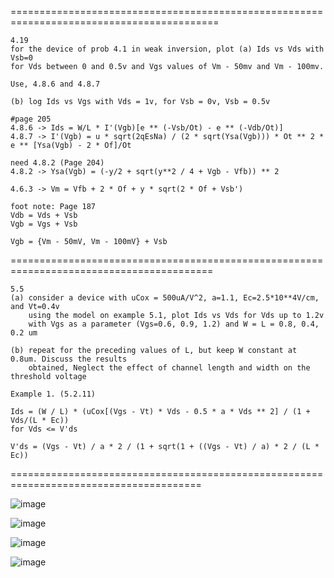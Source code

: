 
==========================================================================================

    4.19
    for the device of prob 4.1 in weak inversion, plot (a) Ids vs Vds with Vsb=0
    for Vds between 0 and 0.5v and Vgs values of Vm - 50mv and Vm - 100mv.
    
    Use, 4.8.6 and 4.8.7
    
    (b) log Ids vs Vgs with Vds = 1v, for Vsb = 0v, Vsb = 0.5v
    
    #page 205
    4.8.6 -> Ids = W/L * I'(Vgb)[e ** (-Vsb/Ot) - e ** (-Vdb/Ot)]
    4.8.7 -> I'(Vgb) = u * sqrt(2qEsNa) / (2 * sqrt(Ysa(Vgb))) * Ot ** 2 * e ** [Ysa(Vgb) - 2 * Of]/Ot
    
    need 4.8.2 (Page 204)
    4.8.2 -> Ysa(Vgb) = (-y/2 + sqrt(y**2 / 4 + Vgb - Vfb)) ** 2
    
    4.6.3 -> Vm = Vfb + 2 * Of + y * sqrt(2 * Of + Vsb')
    
    foot note: Page 187
    Vdb = Vds + Vsb
    Vgb = Vgs + Vsb
    
    Vgb = {Vm - 50mV, Vm - 100mV} + Vsb 
=========================================================================================

    5.5
    (a) consider a device with uCox = 500uA/V^2, a=1.1, Ec=2.5*10**4V/cm, and Vt=0.4v
        using the model on example 5.1, plot Ids vs Vds for Vds up to 1.2v
        with Vgs as a parameter (Vgs=0.6, 0.9, 1.2) and W = L = 0.8, 0.4, 0.2 um

    (b) repeat for the preceding values of L, but keep W constant at 0.8um. Discuss the results
        obtained, Neglect the effect of channel length and width on the threshold voltage

    Example 1. (5.2.11)

    Ids = (W / L) * (uCox[(Vgs - Vt) * Vds - 0.5 * a * Vds ** 2] / (1 + Vds/(L * Ec))
    for Vds <= V'ds

    V'ds = (Vgs - Vt) / a * 2 / (1 + sqrt(1 + ((Vgs - Vt) / a) * 2 / (L * Ec))
=======================================================================================

![image](https://github.com/jordanpaul98/homeworkProblems/assets/147276895/2df606bc-bea8-4848-b526-192aa4fe1873)

![image](https://github.com/jordanpaul98/homeworkProblems/assets/147276895/d5565261-1c6c-4dae-bad7-f83cd5a376f3)

![image](https://github.com/jordanpaul98/homeworkProblems/assets/147276895/8f1ea52a-504c-406c-a7a2-a31fb516886b)

![image](https://github.com/jordanpaul98/homeworkProblems/assets/147276895/bab0e19a-81f4-42be-8dbd-c9c097452ded)




